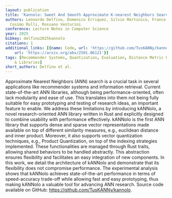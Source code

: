 ```yaml
---
layout: publication
title: 'Kannolo: Sweet And Smooth Approximate K-nearest Neighbors Search'
authors: Leonardo Delfino, Domenico Erriquez, Silvio Martinico, Franco Maria Nardini,
  Cosimo Rulli, Rossano Venturini
conference: Lecture Notes in Computer Science
year: 2025
bibkey: delfino2025kannolo
citations: 1
additional_links: [{name: Code, url: 'https://github.com/TusKANNy/kannolo.'}, {name: Paper,
    url: 'https://arxiv.org/abs/2501.06121'}]
tags: [Recommender Systems, Quantization, Evaluation, Distance Metric Learning, Tools
    & Libraries]
short_authors: Delfino et al.
---
```

Approximate Nearest Neighbors (ANN) search is a crucial task in several
applications like recommender systems and information retrieval. Current
state-of-the-art ANN libraries, although being performance-oriented, often lack
modularity and ease of use. This translates into them not being fully suitable
for easy prototyping and testing of research ideas, an important feature to
enable. We address these limitations by introducing kANNolo, a novel
research-oriented ANN library written in Rust and explicitly designed to
combine usability with performance effectively. kANNolo is the first ANN
library that supports dense and sparse vector representations made available on
top of different similarity measures, e.g., euclidean distance and inner
product. Moreover, it also supports vector quantization techniques, e.g.,
Product Quantization, on top of the indexing strategies implemented. These
functionalities are managed through Rust traits, allowing shared behaviors to
be handled abstractly. This abstraction ensures flexibility and facilitates an
easy integration of new components. In this work, we detail the architecture of
kANNolo and demonstrate that its flexibility does not compromise performance.
The experimental analysis shows that kANNolo achieves state-of-the-art
performance in terms of speed-accuracy trade-off while allowing fast and easy
prototyping, thus making kANNolo a valuable tool for advancing ANN research.
Source code available on GitHub: https://github.com/TusKANNy/kannolo.